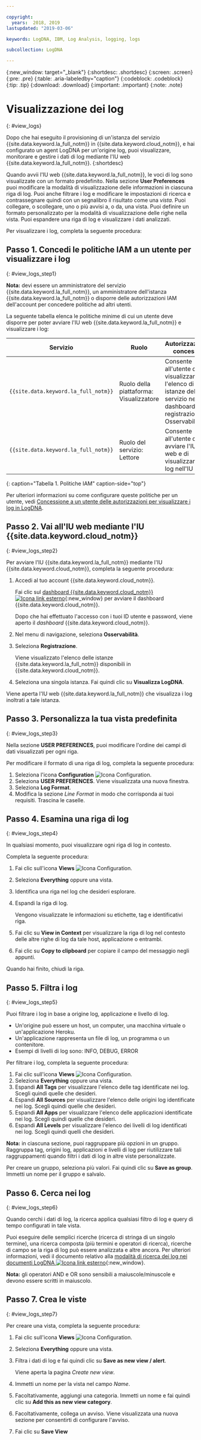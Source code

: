 ```yaml
---

copyright:
  years:  2018, 2019
lastupdated: "2019-03-06"

keywords: LogDNA, IBM, Log Analysis, logging, logs

subcollection: LogDNA

---
```


{:new_window: target="_blank"}
{:shortdesc: .shortdesc}
{:screen: .screen}
{:pre: .pre}
{:table: .aria-labeledby="caption"}
{:codeblock: .codeblock}
{:tip: .tip}
{:download: .download}
{:important: .important}
{:note: .note}

# Visualizzazione dei log
{: #view_logs}

Dopo che hai eseguito il provisioning di un'istanza del servizio {{site.data.keyword.la_full_notm}} in {{site.data.keyword.cloud_notm}}, e hai configurato un agent LogDNA per un'origine log, puoi visualizzare, monitorare e gestire i dati di log mediante l'IU web {{site.data.keyword.la_full_notm}}.
{:shortdesc}

Quando avvii l'IU web {{site.data.keyword.la_full_notm}}, le voci di log sono visualizzate con un formato predefinito. Nella sezione **User Preferences** puoi modificare la modalità di visualizzazione delle informazioni in ciascuna riga di log. Puoi anche filtrare i log e modificare le impostazioni di ricerca e contrassegnare quindi con un segnalibro il risultato come una *vista*. Puoi collegare, o scollegare, uno o più avvisi a, o da, una vista. Puoi definire un formato personalizzato per la modalità di visualizzazione delle righe nella vista. Puoi espandere una riga di log e visualizzare i dati analizzati.


Per visualizzare i log, completa la seguente procedura:


## Passo 1. Concedi le politiche IAM a un utente per visualizzare i log
{: #view_logs_step1}

**Nota:** devi essere un amministratore del servizio {{site.data.keyword.la_full_notm}}, un amministratore dell'istanza {{site.data.keyword.la_full_notm}} o disporre delle autorizzazioni IAM dell'account per concedere politiche ad altri utenti.

La seguente tabella elenca le politiche minime di cui un utente deve disporre per poter avviare l'IU web {{site.data.keyword.la_full_notm}} e visualizzare i log:

| Servizio                        | Ruolo                      | Autorizzazione concessa            |
|--------------------------------|---------------------------|-------------------------------|  
| `{{site.data.keyword.la_full_notm}} ` | Ruolo della piattaforma: Visualizzatore     | Consente all'utente di visualizzare l'elenco di istanze del servizio nel dashboard di registrazione Osservabilità. |
| `{{site.data.keyword.la_full_notm}} ` | Ruolo del servizio: Lettore      | Consente all'utente di avviare l'IU web e di visualizzare i log nell'IU web  |
{: caption="Tabella 1. Politiche IAM" caption-side="top"} 

Per ulteriori informazioni su come configurare queste politiche per un utente, vedi [Concessione a un utente delle autorizzazioni per visualizzare i log in LogDNA](/docs/services/Log-Analysis-with-LogDNA?topic=LogDNA-work_iam#user_logdna).


## Passo 2. Vai all'IU web mediante l'IU {{site.data.keyword.cloud_notm}}
{: #view_logs_step2}

Per avviare l'IU {{site.data.keyword.la_full_notm}} mediante l'IU {{site.data.keyword.cloud_notm}}, completa la seguente procedura:

1. Accedi al tuo account {{site.data.keyword.cloud_notm}}.

    Fai clic sul [dashboard {{site.data.keyword.cloud_notm}} ![Icona link esterno](../../icons/launch-glyph.svg "Icona link esterno")](https://cloud.ibm.com/login){:new_window} per avviare il dashboard {{site.data.keyword.cloud_notm}}.

	Dopo che hai effettuato l'accesso con i tuoi ID utente e password, viene aperto il *dashboard* {{site.data.keyword.cloud_notm}}.

2. Nel menu di navigazione, seleziona **Osservabilità**. 

3. Seleziona **Registrazione**. 

    Viene visualizzato l'elenco delle istanze {{site.data.keyword.la_full_notm}} disponibili in {{site.data.keyword.cloud_notm}}.

4. Seleziona una singola istanza. Fai quindi clic su **Visualizza LogDNA**.

Viene aperta l'IU web {{site.data.keyword.la_full_notm}} che visualizza i log inoltrati a tale istanza.


## Passo 3. Personalizza la tua vista predefinita
{: #view_logs_step3}

Nella sezione **USER PREFERENCES**, puoi modificare l'ordine dei campi di dati visualizzati per ogni riga.

Per modificare il formato di una riga di log, completa la seguente procedura:

1. Seleziona l'icona **Configuration** ![Icona Configuration](images/admin.png "Icona Admin").
2. Seleziona **USER PREFERENCES**. Viene visualizzata una nuova finestra.
3. Seleziona **Log Format**.
4. Modifica la sezione *Line Format* in modo che corrisponda ai tuoi requisiti. Trascina le caselle.


## Passo 4. Esamina una riga di log
{: #view_logs_step4}

In qualsiasi momento, puoi visualizzare ogni riga di log in contesto.

Completa la seguente procedura: 

1. Fai clic sull'icona **Views** ![Icona Configuration](images/views.png "Icona Configuration").
2. Seleziona **Everything** oppure una vista.
3. Identifica una riga nel log che desideri esplorare.
4. Espandi la riga di log. 

    Vengono visualizzate le informazioni su etichette, tag e identificativi riga.

5. Fai clic su **View in Context** per visualizzare la riga di log nel contesto delle altre righe di log da tale host, applicazione o entrambi.

6. Fai clic su **Copy to clipboard** per copiare il campo del messaggio negli appunti.

Quando hai finito, chiudi la riga.


## Passo 5. Filtra i log
{: #view_logs_step5}

Puoi filtrare i log in base a origine log, applicazione e livello di log. 

* Un'origine può essere un host, un computer, una macchina virtuale o un'applicazione Heroku.
* Un'applicazione rappresenta un file di log, un programma o un contenitore.
* Esempi di livelli di log sono: INFO, DEBUG, ERROR

Per filtrare i log, completa la seguente procedura:

1. Fai clic sull'icona **Views** ![Icona Configuration](images/views.png "Icona Configuration").
2. Seleziona **Everything** oppure una vista.
3. Espandi **All Tags** per visualizzare l'elenco delle tag identificate nei log. Scegli quindi quelle che desideri.
4. Espandi **All Sources** per visualizzare l'elenco delle origini log identificate nei log. Scegli quindi quelle che desideri.
5. Espandi **All Apps** per visualizzare l'elenco delle applicazioni identificate nei log. Scegli quindi quelle che desideri.
6. Espandi **All Levels** per visualizzare l'elenco dei livelli di log identificati nei log. Scegli quindi quelli che desideri.


**Nota:** in ciascuna sezione, puoi raggruppare più opzioni in un gruppo. Raggruppa tag, origini log, applicazioni e livelli di log per riutilizzare tali raggruppamenti quando filtri i dati di log in altre viste personalizzate.

Per creare un gruppo, seleziona più valori. Fai quindi clic su **Save as group**. Immetti un nome per il gruppo e salvalo.


## Passo 6. Cerca nei log
{: #view_logs_step6}

Quando cerchi i dati di log, la ricerca applica qualsiasi filtro di log e query di tempo configurati in tale vista.

Puoi eseguire delle semplici ricerche (ricerca di stringa di un singolo termine), una ricerca composta (più termini e operatori di ricerca), ricerche di campo se la riga di log può essere analizzata e altre ancora. Per ulteriori informazioni, vedi il documento relativo alla [modalità di ricerca dei log nei documenti LogDNA ![Icona link esterno](../../icons/launch-glyph.svg "Icona link esterno")](https://docs.logdna.com/docs/search){:new_window}.

**Nota:** gli operatori AND e OR sono sensibili a maiuscole/minuscole e devono essere scritti in maiuscolo.



## Passo 7. Crea le viste
{: #view_logs_step7}


Per creare una vista, completa la seguente procedura:

1. Fai clic sull'icona **Views** ![Icona Configuration](images/views.png "Icona Configuration").
2. Seleziona **Everything** oppure una vista.
3. Filtra i dati di log e fai quindi clic su **Save as new view / alert**.

    Viene aperta la pagina *Create new view*.

4. Immetti un nome per la vista nel campo *Name*.

5. Facoltativamente, aggiungi una categoria. Immetti un nome e fai quindi clic su **Add this as new view category**.

6. Facoltativamente, collega un avviso. Viene visualizzata una nuova sezione per consentirti di configurare l'avviso.

7. Fai clic su **Save View**
